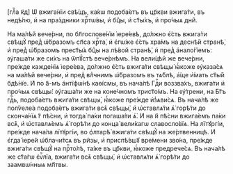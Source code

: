 [глⷡ҇а к҃д] Ѡ҆ вжига́нїи свѣ́щъ, ка́кѡ подоба́етъ въ цр҃кви вжига́ти, въ
недѣ́лю, и҆ на пра́здники хрⷭ҇тѡ́вы, и҆ бцⷣы, и҆ ст҃ы́хъ, и҆ про́чыѧ дни̑.

На ма́лѣй вече́рни, по бл҃гослове́нїи і҆ере́евѣ, до́лжно є҆́сть вжига́ти свѣщꙋ̀
пред̾ ѡ҆́бразомъ сп҃са хрⷭ҇та̀, и҆ є҆гѡ́же є҆́сть хра́мъ на деснѣ́й странѣ̀, и҆
пред̾ ѡ҆́бразомъ прест҃ы́ѧ бцⷣы на лѣ́вой странѣ̀, и҆ пред̾ а҆нало́гїемъ:
ᲂу҆гаша́ти же си́хъ на ѿпꙋ́стѣ вече́рнѣмъ. На вели́цѣй же вече́рни, пре́жде
кажде́нїѧ і҆ере́ева, до́лжно є҆́сть вжига́ти свѣщы̀ ꙗ҆́коже ᲂу҆каза́сѧ на ма́лѣй
вече́рни, и҆ пред̾ влⷣчнимъ ѡ҆́бразомъ въ тѧ́блѣ, а҆́ще и҆́мать ст҃ы́й бдѣ́нїе.
И҆ по а҃-мъ а҆нтїфѡ́нѣ каѳі́смы, въ нача́лѣ Гдⷭ҇и воззва́хъ, вжига́ти и҆ про́чыѧ
свѣщы̀: ᲂу҆гаша́ти же на коне́чномъ трист҃о́мъ. На ᲂу҆́трени, на Бг҃ъ гдⷭ҇ь,
подоба́етъ вжига́ти свѣщы̀, ꙗ҆́коже пре́жде и҆з̾ѧви́сѧ. Въ нача́лѣ же полѷеле́а
подоба́етъ вжига́ти всѧ̑ свѣщы̀, и҆ ѡ҆ставлѧ́ти ѧ҆̀ горѣ́ти до сконча́нїѧ г҃
пѣ́сни, и҆ тогда̀ па́ки погаша́ти ѧ҆̀. И҆ на и҃ пѣ́сни вжига́емъ па́ки всѧ̑, и҆
ѡ҆ставлѧ́емъ ѧ҆̀ горѣ́ти до конца̀ вели́кагѡ славосло́вїѧ. На лїтꙋргі́и, пре́жде
нача́ла лїтꙋргі́и, во ѻ҆лтарѣ̀ вжига́ти свѣщꙋ̀ на же́ртвенницѣ. И҆ є҆гда̀
і҆ере́й ѡ҆блачи́тсѧ въ ри̑зы, и҆ приспѣ́вшꙋ вре́мени зво́на, пре́жде вжига́ти
свѣщꙋ̀ на прⷭ҇то́лѣ, та́же въ цр҃кви, ꙗ҆́коже предрече́сѧ. Въ нача́лѣ же ст҃а́гѡ
є҆ѵⷢ҇лїа, вжига́ти всѧ̑ свѣщы̀, и҆ ѡ҆ставлѧ́ти ѧ҆̀ горѣ́ти до заамвѡ́нныѧ
мл҃твы.

